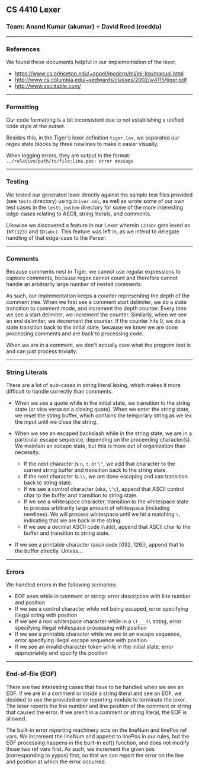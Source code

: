 ## CS 4410 Lexer
### Team: Anand Kumar (akumar) + David Reed (reedda)

---

### References

We found these documents helpful in our implementation of the lexer.
* https://www.cs.princeton.edu/~appel/modern/ml/ml-lex/manual.html
* http://www.cs.columbia.edu/~sedwards/classes/2002/w4115/tiger.pdf
* http://www.asciitable.com/

---

### Formatting

Our code formatting is a bit inconsistent due to not establishing a unified code
style at the outset.

Besides this, in the Tiger's lexer definition `tiger.lex`, we separated our
regex state blocks by three newlines to make it easier visually.

When logging errors, they are output in the format:
`../relative/path/to/file:line.pos: error message`

---
### Testing

We tested our generated lexer directly against the sample test files provided
(see `tests` directory) using `driver.sml`, as well as wrote some of our own
test cases in the `tests_custom` directory for some of the more interesting
edge-cases relating to ASCII, string literals, and comments.

Likewise we discovered a feature in our Lexer wherein `123abc` gets lexed as
`INT(123)` and `ID(abc)`. This feature was left in, as we intend to delegate
handling of that edge-case to the Parser.

---

### Comments

Because comments nest in Tiger, we cannot use regular expressions to capture
comments, because regex cannot count and therefore cannot handle an arbitrarily
large number of nested comments.

As such, our implementation keeps a counter representing the depth of the comment
tree. When we first see a comment start delimiter, we do a state transition to
comment mode, and increment the depth counter. Every time we see a start delimiter,
we increment the counter. Similarly, when we see an end delimiter, we decrement
the counter. If the counter hits 0, we do a state transition back to the initial
state, because we know we are done processing comments and are back to processing
code.

When we are in a comment, we don't actually care what the program text is and can
just process trivially.

---

### String Literals

There are a lot of sub-cases in string literal lexing, which makes it more difficult
to handle correctly than comments.

* When we see a quote while in the initial state, we transition to the string state (or vice versa on a closing quote). When we
enter the string state, we reset the string buffer, which contains the temporary string as we lex the input until we close the string.

* When we see an escaped backslash while in the string state, we are in a particular escape sequence, depending on the proceeding character(s). We maintain an escape state, but this is more out of organization than necessity.
  * If the next character is `n`, `t`, or `\"`, we add that character to the current string buffer and transition back to the string state.
  * If the next character is `\\`, we are done escaping and can transition back to string state.
  * If we see a control character (aka, `\^c`), append that ASCII control char to the buffer and transition to string state.
  * If we see a whitespace character, transition to the whitespace state to process arbitrarily large amount of whitespace (including newlines). We will process whitespace until we hit a matching `\`, indicating that we are back in the string.
  * If we see a decimal ASCII code (`\ddd`), append that ASCII char to the buffer and transition to string state.

* If we see a printable character (ascii code [032, 126]), append that to the buffer directly. Unless...

---

### Errors

We handled errors in the following scenarios:

* EOF seen while in comment or string: error description with line number and position
* If we see a control character while not being escaped, error specifying illegal string with position
* If we see a non whitespace character while in a `\f___f\` string, error specifying illegal whitespace processing with position
* If we see a printable character while we are in an escape sequence, error specifying illegal escape sequence with position
* If we see an invalid character token while in the initial state, error appropriately and specify the position

---

### End-of-file (EOF)

There are two interesting cases that have to be handled when we see an EOF. If
we are in a comment or inside a string literal and see an EOF, we decided to use
the provided error reporting module to terminate the lexer. The lexer reports
the line number and line position of the comment or string that caused the error.
If we aren't in a comment or string literal, the EOF is allowed.

The built-in error reporting machinery acts on the lineNum and linePos ref vars. We increment the lineNum
and append to linePos in our rules, but the EOF processing happens in the built-in eof() function, and
does not modify those two ref vars first. As such, we increment the given pos (corresponding to yypos) first,
so that we can report the error on the line and position at which the error occurred.

